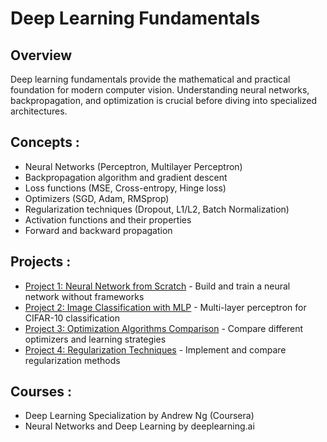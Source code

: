 # Deep Learning Fundamentals

## Overview
Deep learning fundamentals provide the mathematical and practical foundation for modern computer vision. Understanding neural networks, backpropagation, and optimization is crucial before diving into specialized architectures.

## Concepts :
- Neural Networks (Perceptron, Multilayer Perceptron)
- Backpropagation algorithm and gradient descent
- Loss functions (MSE, Cross-entropy, Hinge loss)
- Optimizers (SGD, Adam, RMSprop)
- Regularization techniques (Dropout, L1/L2, Batch Normalization)
- Activation functions and their properties
- Forward and backward propagation

## Projects :
- [Project 1: Neural Network from Scratch](Project%201/README.md) - Build and train a neural network without frameworks
- [Project 2: Image Classification with MLP](Project%202/README.md) - Multi-layer perceptron for CIFAR-10 classification
- [Project 3: Optimization Algorithms Comparison](Project%203/README.md) - Compare different optimizers and learning strategies
- [Project 4: Regularization Techniques](Project%204/README.md) - Implement and compare regularization methods

## Courses :
- Deep Learning Specialization by Andrew Ng (Coursera)
- Neural Networks and Deep Learning by deeplearning.ai
